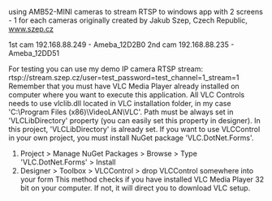 using AMB52-MINI cameras to stream RTSP to windows app with 2 screens - 1 for each cameras
originally created by Jakub Szep, Czech Republic, www.szep.cz

1st cam 192.168.88.249 - Ameba_12D2B0
2nd cam 192.168.88.235 - Ameba_12DD51

For testing you can use my demo IP camera RTSP stream:
rtsp://stream.szep.cz/user=test_password=test_channel=1_stream=1
Remember that you must have VLC Media Player already installed on computer where you want to execute
this application. All VLC Controls needs to use vlclib.dll located in VLC installation folder, in my
case 'C:\Program Files (x86)\VideoLAN\VLC'. Path must be always set in 'VLCLibDirectory' property
(you can easily set this property in designer). In this project, 'VLCLibDirectory' is already set.
If you want to use VLCControl in your own project, you must install NuGet package 'VLC.DotNet.Forms'.
1. Project > Manage NuGet Packages > Browse > Type 'VLC.DotNet.Forms' > Install
2. Designer > Toolbox > VLCControl > drop VLCControl somewhere into your form
This method checks if you have installed VLC Media Player 32 bit on your computer.
If not, it will direct you to download VLC setup.
